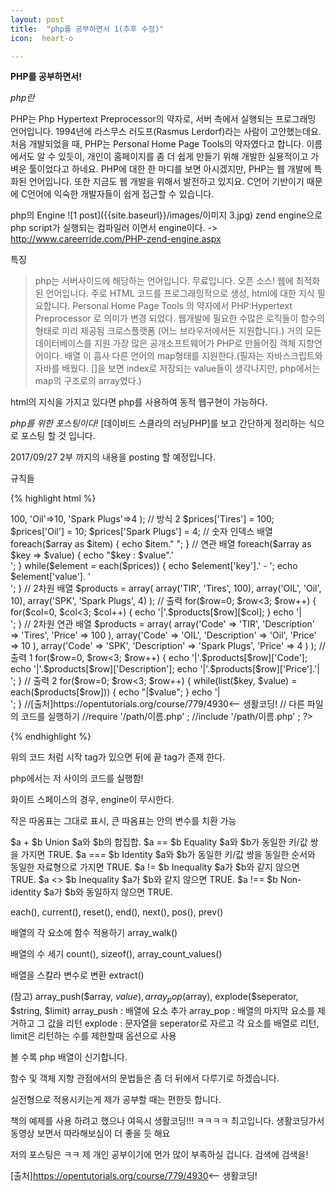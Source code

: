 ```yaml
---
layout: post
title:  "php를 공부하면서 1(추후 수정)"
icon:  heart-o

---
```



**PHP를 공부하면서!**

*php란*

PHP는 Php Hypertext Preprocessor의 약자로, 서버 측에서 실행되는 프로그래밍 언어입니다. 1994년에 라스무스 러도프(Rasmus Lerdorf)라는 사람이 고안했는데요. 처음 개발되었을 때, PHP는 Personal Home Page Tools의 약자였다고 합니다. 이름에서도 알 수 있듯이, 개인이 홈페이지를 좀 더 쉽게 만들기 위해 개발한 실용적이고 가벼운 툴이었다고 하네요. PHP에 대한 한 마디를 보면 아시겠지만, PHP는 웹 개발에 특화된 언어입니다. 또한 지금도 웹 개발을 위해서 발전하고 있지요. C언어 기반이기 때문에 C언어에 익숙한 개발자들이 쉽게 접근할 수 있습니다.


php의 Engine
![1 post]({{site.baseurl}}/images/이미지 3.jpg)
zend engine으로 php script가 실행되는 컴파일러 이면서 engine이다.
-> http://www.careerride.com/PHP-zend-engine.aspx



특징


>php는 서버사이드에 해당하는 언어입니다.
>무료입니다. 오픈 소스!
>웹에 최적화된 언어입니다. 주로 HTML 코드를 프로그래밍적으로 생성, html에 대한 지식 필요합니다.
>Personal Home Page Tools 의 약자에서 PHP:Hypertext Preprocessor 로 의미가 변경 되었다.
>웹개발에 필요한 수많은 로직들이 함수의 형태로 미리 제공됨
>크로스플랫폼 (어느 브라우저에서든 지원합니다.)
>거의 모든 데이터베이스를 지원
>가장 많은 공개소프트웨어가 PHP로 만들어짐
>객체 지향언어이다.
>배열 이 흡사 다른 언어의 map형태를 지원한다.(필자는 자바스크립트와 자바를 배웠다. []을 보면 index로 저장되는 value들이 생각나지만, php에서는 map의 구조로의 array였다.)

html의 지식을 가지고 있다면 php를 사용하여 동적 웹구현이 가능하다.


*php를 위한 포스팅이다!*
[데이비드 스클라의 러닝PHP]를 보고 간단하게 정리하는 식으로 포스팅 할 것 입니다.

2017/09/27 2부 까지의 내용을 posting 할 예정입니다.

규칙들

{% highlight html %}
<?php
print "Hello, world";
// ;요거는 구문이 끝났음을 알려준다.
print "Hello,     world";

print "Hello,";
print "world";

print         "Hello, world";
print"Hello, world";

// 소문자든 대문자든 구별 없는 키워드나 함수명
print number_format(50801405);
print Number_format(50801405);
print number_FORMAT(50801405);
print NUMBER_FORMAT(50801405);



// 작은 따옴표('')와 큰 따옴표("")의 차이

print '시바견';

// ''은 문자열의 시작부터 끝을 알리는 구분자
echo '시바견';
print 'we\'ll be siba';
// \\경우에는 이스케이프 문자를 사용하기 위함. 따론 잘 정리된 표는 검색 ㄱㄱ!  

// .의 경우에는 concat과 유사기능이다.
print '시바견'.'닮음';

//a라는 변수에 "hello,world"를 할당함!
$a = "Hello world";
print "끈 따옴표 : $a";
// 끈 따옴표 : Hello world
print '작은 따옴표 : $a';
// 작은 따옴표 : $a
// 큰따옴표는 변수 치환, 작은 따옴표는 그대로 출력 될 수 있어요.
//이점을 유의 해서 사용 합시다.


// 변수!
$size
$drinkSize
$SUPER_BIG_DRINK
$_d_r_k
$drink2
// 이 밖에도 이모티콘을 포함함 대부분 숫자, 밑줄 문자, 라틴문자 가능!
/* 안돼는 것들
$2f
$d-g
$d@g
$d.g
$d!g
$d+g
숫자 시작 , -,+,@,.요런거는 안되는 듯
*/

[출처]https://opentutorials.org/course/779/4930<-- 생활코딩!


//배열에 관하여
// 방식 1
$products = array('Tires', 'Oil', 'Spark Plugs');

// 방식 2
$numbers = range(1, 10); // 1~10
$odds = range(1, 10, 2); // 1,3,5,7,9
$letters = range('a', 'z'); // a~z

// 방식 3
$products[0] = 'Tires'; // $products가 미리 정의되어 있지 않아도 된다.
$products[1] = 'Oil';
$products[2] = 'Spark Plugs';



// 방식 1
$prices = array(
    'Tires'=>100,
    'Oil'=>10,
    'Spark Plugs'=>4
);

// 방식 2
$prices['Tires'] = 100;
$prices['Oil'] = 10;
$prices['Spark Plugs'] = 4;


// 숫자 인덱스 배열
foreach($array as $item) {
    echo $item." ";
}

// 연관 배열
foreach($array as $key => $value) {
    echo "$key : $value".'<br />';
}


while($element = each($prices)) {
    echo $element['key'].' - ';
    echo $element['value']. '<br />';
}



// 2차원 배열
$products = array( array('TIR', 'Tires', 100),
                   array('OIL', 'Oil', 10),
                   array('SPK', 'Spark Plugs', 4) );

// 출력
for($row=0; $row<3; $row++) {
    for($col=0, $col<3; $col++) {
        echo '|'.$products[$row][$col];
    }
    echo '|<br />';
}

    // 2차원 연관 배열
    $products = array( array('Code'         => 'TIR',
                             'Description'  => 'Tires',
                             'Price'        => 100
                            ),
                       array('Code'         => 'OIL',
                             'Description'  => 'Oil',
                             'Price'        => 10
                            ),
                       array('Code'         => 'SPK',
                             'Description'  => 'Spark Plugs',
                             'Price'        => 4
                            )
    );

    // 출력 1
    for($row=0, $row<3; $row++) {
        echo '|'.$products[$row]['Code'];
        echo '|'.$products[$row]['Description'];
        echo '|'.$products[$row]['Price'].'|<br />';
    }

    // 출력 2
    for($row=0; $row<3; $row++) {
        while(list($key, $value) = each($products[$row])) {
            echo "|$value";
        }
        echo '|<br />';
    }

//[출처]https://opentutorials.org/course/779/4930<-- 생활코딩!


// 다른 파일의 코드를 실행하기

//require '/path/이름.php' ;
//include '/path/이름.php' ;



 ?>

{% endhighlight %}

위의 코드 처럼 시작 tag가 있으면 뒤에 끝 tag가 존재 한다.

php에서는 저 사이의 코드를 실행함!

화이트 스페이스의 경우, engine이 무시한다.

작은 따옴표는 그대로 표시, 큰 따옴표는 안의 변수를 치환 가능




$a + $b	Union	$a와 $b의 합집합.
$a == $b	Equality	$a와 $b가 동일한 키/값 쌍을 가지면 TRUE.
$a === $b	Identity	$a와 $b가 동일한 키/값 쌍을 동일한 순서와 동일한 자료형으로 가지면 TRUE.
$a != $b	Inequality	$a가 $b와 같지 않으면 TRUE.
$a <> $b	Inequality	$a가 $b와 같지 않으면 TRUE.
$a !== $b	Non-identity	$a가 $b와 동일하지 않으면 TRUE.




each(), current(), reset(), end(), next(), pos(), prev()

배열의 각 요소에 함수 적용하기
array_walk()

배열의 수 세기
count(), sizeof(), array_count_values()

배열을 스칼라 변수로 변환
extract()

(참고) array_push($array, $value), array_pop($array), explode($seperator, $string, $limit)
array_push : 배열에 요소 추가
array_pop : 배열의 마지막 요소를 제거하고 그 값을 리턴
explode : 문자열을 seperator로 자르고 각 요소를 배열로 리턴, limit은 리턴하는 수를 제한할때 옵션으로 사용

볼 수록 php 배열이 신기합니다.



함수 및 객체 지향 관점에서의 문법들은
 좀 더 뒤에서 다루기로 하겠습니다.

 실전형으로 적용시키는게 제가 공부할 때는 편한듯 합니다.

책의 예제를 사용 하려고 했으나 여윽시 생활코딩!!! ㅋㅋㅋㅋ 최고입니다. 생활코딩가서 동영상 보면서
따라해보심이 더 좋을 듯 해요

저의 포스팅은 ㅋㅋ 제 개인 공부이기에 먼가 많이 부족하실 겁니다. 검색에 검색을!

[출처]https://opentutorials.org/course/779/4930<-- 생활코딩!
